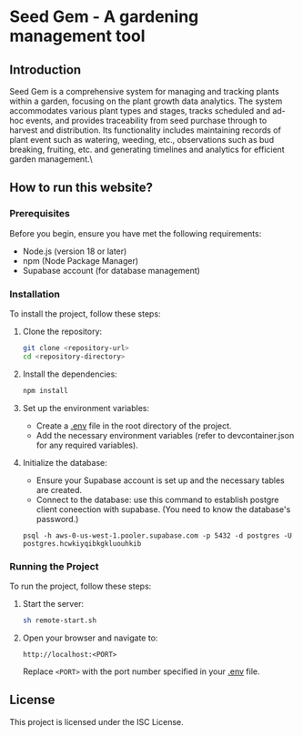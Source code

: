 # Seed Gem - A gardening management tool

## Introduction
Seed Gem is a comprehensive system for managing and tracking plants within a garden, focusing on the plant growth data analytics. The system accommodates various plant types and stages, tracks scheduled and ad-hoc events, and provides traceability from seed purchase through to harvest and distribution. Its functionality includes maintaining records of plant event such as watering, weeding, etc., observations such as bud breaking, fruiting, etc. and generating timelines and analytics for efficient garden management.\

## How to run this website?

### Prerequisites
Before you begin, ensure you have met the following requirements:
- Node.js (version 18 or later)
- npm (Node Package Manager)
- Supabase account (for database management)

### Installation
To install the project, follow these steps:

1. Clone the repository:
    ```sh
    git clone <repository-url>
    cd <repository-directory>
    ```

2. Install the dependencies:
    ```sh
    npm install
    ```

3. Set up the environment variables:
    - Create a [.env](http://_vscodecontentref_/0) file in the root directory of the project.
    - Add the necessary environment variables (refer to devcontainer.json for any required variables).

4. Initialize the database:
    - Ensure your Supabase account is set up and the necessary tables are created.
    - Connect to the database: use this command to establish postgre client coneection with supabase. (You need to know the database's password.)
    ```
    psql -h aws-0-us-west-1.pooler.supabase.com -p 5432 -d postgres -U postgres.hcwkiyqibkgkluouhkib
    ```

### Running the Project
To run the project, follow these steps:

1. Start the server:
    ```sh
    sh remote-start.sh
    ```

2. Open your browser and navigate to:
    ```
    http://localhost:<PORT>
    ```
    Replace `<PORT>` with the port number specified in your [.env](http://_vscodecontentref_/1) file.

## License
This project is licensed under the ISC License.